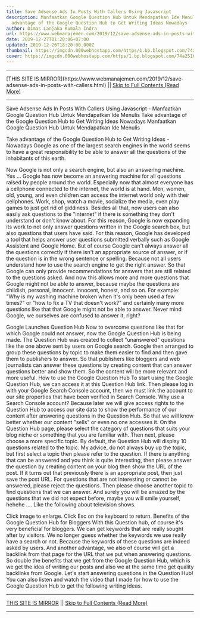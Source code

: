 ```yaml
---
title: Save Adsense Ads In Posts With Callers Using Javascript
description: Manfaatkan Google Question Hub Untuk Mendapatkan Ide Menulis Take
  advantage of the Google Question Hub to Get Writing Ideas Nowadays
author: Dimas Lanjaka Kumala Indra
url: https://www.webmanajemen.com/2019/12/save-adsense-ads-in-posts-with-callers.html
date: 2019-12-27T01:20:06+07:00
updated: 2019-12-26T18:20:00.000Z
thumbnail: https://imgcdn.000webhostapp.com/https/1.bp.blogspot.com/74a25169f643208460acbd9f69a39c02.jpeg
cover: https://imgcdn.000webhostapp.com/https/1.bp.blogspot.com/74a25169f643208460acbd9f69a39c02.jpeg
---
```


<hr/> [THIS SITE IS MIRROR](https://www.webmanajemen.com/2019/12/save-adsense-ads-in-posts-with-callers.html) || <a href="https://www.webmanajemen.com/2019/12/save-adsense-ads-in-posts-with-callers.html" rel="follow" class="button" id="read-more">Skip to Full Contents (Read More)</a> <hr/> Save Adsense Ads In Posts With Callers Using Javascript - Manfaatkan Google Question Hub Untuk Mendapatkan Ide Menulis Take advantage of the Google Question Hub to Get Writing Ideas Nowadays Manfaatkan Google Question Hub Untuk Mendapatkan Ide Menulis



  Take advantage of the Google Question Hub to Get Writing Ideas - Nowadays Google as one of the largest search engines in the world seems to have a great responsibility to be able to answer all the questions of the inhabitants of this earth. 

  Now Google is not only a search engine, but also an answering machine.  Yes ... Google has now become an answering machine for all questions raised by people around the world. 
  Especially now that almost everyone has a cellphone connected to the internet, the world is at hand. 
  Men, women, old, young, and even children can access the internet world only with their cellphones. 
  Work, shop, watch a movie, socialize the media, even play games to just get rid of giddiness. 
  Besides all that, now users can also easily ask questions to the "internet" if there is something they don't understand or don't know about. 
  For this reason, Google is now expanding its work to not only answer questions written in the Google search box, but also questions that users have said. 
  For this reason, Google has developed a tool that helps answer user questions submitted verbally such as Google Assistent and Google Home. 
  But of course Google can't always answer all the questions correctly if there isn't an appropriate source of answer, or if the question is in the wrong sentence or spelling. 
  Because not all users understand how to use the search engine to get the right answer. 
  So that Google can only provide recommendations for answers that are still related to the questions asked. 
  And now this allows more and more questions that Google might not be able to answer, because maybe the questions are childish, personal, innocent.  innocent, honest, and so on. 
  For example: "Why is my washing machine broken when it's only been used a few times?"  or "how to fix a TV that doesn't work?"  and certainly many more questions like that that Google might not be able to answer. 
  Never mind Google, we ourselves are confused to answer it, right? 

Google Launches Question Hub
  Now to overcome questions like that for which Google could not answer, now the Google Question Hub is being made. 
  The Question Hub was created to collect "unanswered" questions like the one above sent by users on Google search. 
  Google then arranged to group these questions by topic to make them easier to find and then gave them to publishers to answer. 
  So that publishers like bloggers and web journalists can answer these questions by creating content that can answer questions better and show them.  So the content will be more relevant and more useful. 
How to use the Google Question Hub
  To start using the Google Question Hub, we can access it at this Question Hub link. 
  Then please log in with your Google Search Console account, then we must link the account to our site properties that have been verified in Search Console. 
  Why use a Search Console account? 
  Because later we will give access rights to the Question Hub to access our site data to show the performance of our content after answering questions in the Question Hub.  So that we will know better whether our content "sells" or even no one accesses it. 
  On the Question Hub page, please select the category of questions that suits your blog niche or something that you are familiar with.  Then next, please choose a more specific topic. 
  By default, the Question Hub will display 10 questions related to the topic. 
  My advice, do not always buy up the topic, but first select a topic then please refer to the question.  If there is anything that can be answered and you think is quite interesting, then please answer the question by creating content on your blog then show the URL of the post.  If it turns out that previously there is an appropriate post, then just save the post URL. 
  For questions that are not interesting or cannot be answered, please reject the questions. 
  Then please choose another topic to find questions that we can answer. 
  And surely you will be amazed by the questions that we did not expect before, maybe you will smile yourself, hehehe .... 
  Like the following about television shows. 

  Click image to enlarge.  Click Esc on the keyboard to return. 
Benefits of the Google Question Hub for Bloggers
  With this Question hub, of course it's very beneficial for bloggers.  We can get keywords that are really sought after by visitors. 
  We no longer guess whether the keywords we use really have a search or not. 
  Because the keywords of these questions are indeed asked by users. 
  And another advantage, we also of course will get a backlink from that page for the URL that we put when answering questions. 
  So double the benefits that we get from the Google Question Hub, which is we get the idea of ​​writing our posts and also we at the same time get quality backlinks from Google. 
  Let's start answering questions in the Question Hub! 
  You can also listen and watch the video that I made for how to use the Google Question Hub to get the following writing ideas. <hr/> [THIS SITE IS MIRROR](https://www.webmanajemen.com/2019/12/save-adsense-ads-in-posts-with-callers.html) || <a href="https://www.webmanajemen.com/2019/12/save-adsense-ads-in-posts-with-callers.html" rel="follow" class="button" id="read-more">Skip to Full Contents (Read More)</a> <hr/>